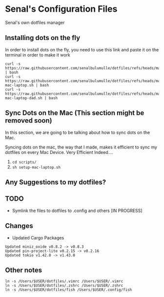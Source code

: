 # Senal's Configuration Files


Senal's own dotfiles manager


## Installing dots on the fly

In order to install dots on the fly, you need to use this link and paste it on the terminal
in order to make it work

``` shell
curl -s https://raw.githubusercontent.com/senalbulumulle/dotfiles/refs/heads/main/install.sh | bash
curl -s https://raw.githubusercontent.com/senalbulumulle/dotfiles/refs/heads/main/scripts/setup-mac-laptop.sh | bash
curl -s https://raw.githubusercontent.com/senalbulumulle/dotfiles/refs/heads/main/scripts/setup-mac-laptop-dad.sh | bash
```

## Sync Dots on the Mac (This section might be removed soon)

In this section, we are going to be talking about how to sync dots on the Mac. 

Syncing dots on the mac, the way that I made, makes it efficient to sync
my dotfiles on every Mac Device. Very Efficient Indeed....

1. `cd scripts/`
2. `sh setup-mac-laptop.sh`



## Any Suggestions to my dotfiles?



## TODO

- Symlink the files to dotfiles to .config and others [IN PROGRESS]


## Changes

- Updated Cargo Packages

```
Updated miniz_oxide v0.8.2 -> v0.8.3
Updated pin-project-lite v0.2.15 -> v0.2.16
Updated tokio v1.42.0 -> v1.43.0

```


## Other notes

```
ln -s /Users/$USER/dotfiles/.vimrc /Users/$USER/.vimrc
ln -s /Users/$USER/dotfiles/.zshrc /Users/$USER/.zshrc
ln -s /Users/$USER/dotfiles/fish /Users/$USER/.config/fish
```

